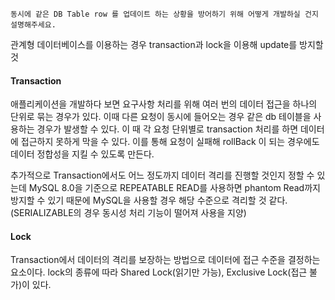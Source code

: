 
```
동시에 같은 DB Table row 를 업데이트 하는 상황을 방어하기 위해 어떻게 개발하실 건지 설명해주세요.
```

관계형 데이터베이스를 이용하는 경우 transaction과 lock을 이용해 update를 방지할 것

#### Transaction
애플리케이션을 개발하다 보면 요구사항 처리를 위해 여러 번의 데이터 접근을 하나의 단위로 묶는 경우가 있다. 이때 다른 요청이 동시에 들어오는 경우 같은 db 테이블을 사용하는 경우가 발생할 수 있다. 이 때 각 요청 단위별로 transaction 처리를 하면 데이터에 접근하지 못하게 막을 수 있다. 이를 통해 요청이 실패해 rollBack 이 되는 경우에도 데이터 정합성을 지킬 수 있도록 만든다.

추가적으로 Transaction에서도 어느 정도까지 데이터 격리를 진행할 것인지 정할 수 있는데 MySQL 8.0을 기준으로 REPEATABLE READ를 사용하면 phantom Read까지 방지할 수 있기 때문에 MySQL을 사용할 경우 해당 수준으로 격리할 것 같다.(SERIALIZABLE의 경우 동시성 처리 기능이 떨어져 사용을 지양)

#### Lock
Transaction에서 데이터의 격리를 보장하는 방법으로 데이터에 접근 수준을 결정하는 요소이다. lock의 종류에 따라 Shared Lock(읽기만 가능), Exclusive Lock(접근 불가)이 있다. 



